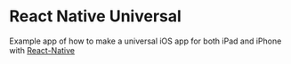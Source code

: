 React Native Universal
======================

Example app of how to make a universal iOS app for both iPad and iPhone with
[React-Native](http://facebook.github.io/react-native/)
